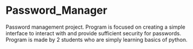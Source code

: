 # Password_Manager
 Password management project. Program is focused on creating a simple interface to interact with and provide sufficient security for passwords.
 Program is made by 2 students who are simply learning basics of python. 

